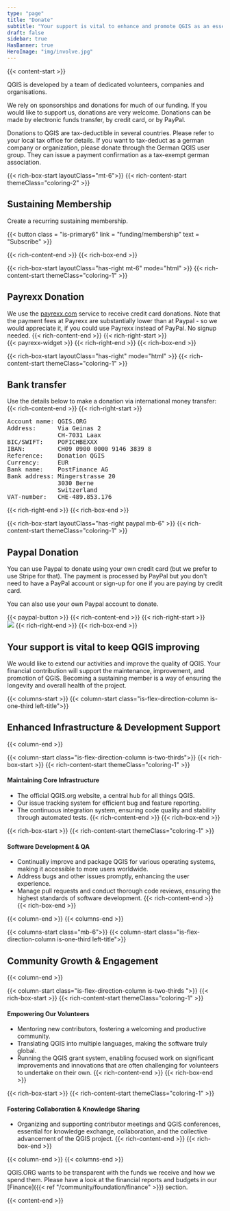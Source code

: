 ```yaml
---
type: "page"
title: "Donate"
subtitle: "Your support is vital to enhance and promote QGIS as an essential tool for the global GIS community"
draft: false
sidebar: true
HasBanner: true
HeroImage: "img/involve.jpg"
---
```


{{< content-start  >}}


QGIS is developed by a team of dedicated volunteers, companies and organisations.

We rely on sponsorships and donations for much of our funding. If you would like to support us, donations are very welcome. Donations can be made by electronic funds transfer, by credit card, or by PayPal.

Donations to QGIS are tax-deductible in several countries. Please refer to your local tax office for details. If you want to tax-deduct as a german company or organization, please donate through the German QGIS user group. They can issue a payment confirmation as a tax-exempt german association.


{{< rich-box-start layoutClass="mt-6">}}
{{< rich-content-start themeClass="coloring-2" >}}
## Sustaining Membership
Create a recurring sustaining membership.

{{< button class = "is-primary6" link = "funding/membership" text = "Subscribe" >}} 

{{< rich-content-end >}}
{{< rich-box-end >}}


{{< rich-box-start layoutClass="has-right mt-6" mode="html" >}}
{{< rich-content-start themeClass="coloring-1" >}}
## Payrexx Donation

We use the [payrexx.com](https://payrexx.com) service to receive credit card donations. Note that the payment fees at Payrexx are substantially lower than at Paypal - so we would appreciate it, if you could use Payrexx instead of PayPal. No signup needed.
{{< rich-content-end >}}
{{< rich-right-start >}}  
{{< payrexx-widget >}}
{{< rich-right-end >}}
{{< rich-box-end >}}



{{< rich-box-start layoutClass="has-right" mode="html" >}}
{{< rich-content-start themeClass="coloring-1" >}}
## Bank transfer

Use the details below to make a donation via international money transfer:
{{< rich-content-end >}}
{{< rich-right-start >}}  
<pre class="donatbox">
Account name: QGIS.ORG
Address:      Via Geinas 2
              CH-7031 Laax
BIC/SWIFT:    POFICHBEXXX
IBAN:         CH09 0900 0000 9146 3839 8
Reference:    Donation QGIS
Currency:     EUR
Bank name:    PostFinance AG
Bank address: Mingerstrasse 20
              3030 Berne
              Switzerland
VAT-number:   CHE-489.853.176
</pre>
{{< rich-right-end >}}
{{< rich-box-end >}}


{{< rich-box-start layoutClass="has-right paypal mb-6" >}}
{{< rich-content-start themeClass="coloring-1" >}}
## Paypal Donation

You can use Paypal to donate using your own credit card (but we prefer to use Stripe for that). The payment is processed by PayPal but you don't need to have a PayPal account or sign-up for one if you are paying by credit card.

You can also use your own Paypal account to donate.

{{< paypal-button >}} 
{{< rich-content-end >}}
{{< rich-right-start >}}  
![](../paypal.png)
{{< rich-right-end >}}
{{< rich-box-end >}}


## Your support is vital to keep QGIS improving

We would like to extend our activities and improve the quality of QGIS. Your financial contribution will support the maintenance, improvement, and promotion of QGIS. Becoming a sustaining member is a way of ensuring the longevity and overall health of the project.

{{< columns-start >}}
{{< column-start class="is-flex-direction-column is-one-third left-title">}}
## Enhanced Infrastructure & Development Support
{{< column-end >}}

{{< column-start class="is-flex-direction-column is-two-thirds">}}
{{< rich-box-start >}}
{{< rich-content-start themeClass="coloring-1" >}} 
#### Maintaining Core Infrastructure
*   The official QGIS.org website, a central hub for all things QGIS.
*   Our issue tracking system for efficient bug and feature reporting.
*   The continuous integration system, ensuring code quality and stability through automated tests.
{{< rich-content-end >}}
{{< rich-box-end >}}

{{< rich-box-start >}}
{{< rich-content-start themeClass="coloring-1" >}}
#### Software Development & QA
*   Continually improve and package QGIS for various operating systems, making it accessible to more users worldwide.
*   Address bugs and other issues promptly, enhancing the user experience.
*   Manage pull requests and conduct thorough code reviews, ensuring the highest standards of software development.
{{< rich-content-end >}}
{{< rich-box-end >}}

{{< column-end >}}
{{< columns-end >}}

{{< columns-start class="mb-6">}}
{{< column-start class="is-flex-direction-column is-one-third left-title">}}
## Community Growth & Engagement  
 
   
{{< column-end >}}

{{< column-start class="is-flex-direction-column is-two-thirds ">}}
{{< rich-box-start >}}
{{< rich-content-start themeClass="coloring-1" >}} 
#### Empowering Our Volunteers
*   Mentoring new contributors, fostering a welcoming and productive community.
*   Translating QGIS into multiple languages, making the software truly global.
*   Running the QGIS grant system, enabling focused work on significant improvements and innovations that are often challenging for volunteers to undertake on their own.
{{< rich-content-end >}}
{{< rich-box-end >}}

{{< rich-box-start >}}
{{< rich-content-start themeClass="coloring-1" >}}
#### Fostering Collaboration & Knowledge Sharing
*   Organizing and supporting contributor meetings and QGIS conferences, essential for knowledge exchange, collaboration, and the collective advancement of the QGIS project.
{{< rich-content-end >}}
{{< rich-box-end >}}

{{< column-end >}}
{{< columns-end >}}

QGIS.ORG wants to be transparent with the funds we receive and how we spend them. Please have a look at the financial reports and budgets in our [Finance]({{< ref "/community/foundation/finance" >}}) section.

{{< content-end >}}
